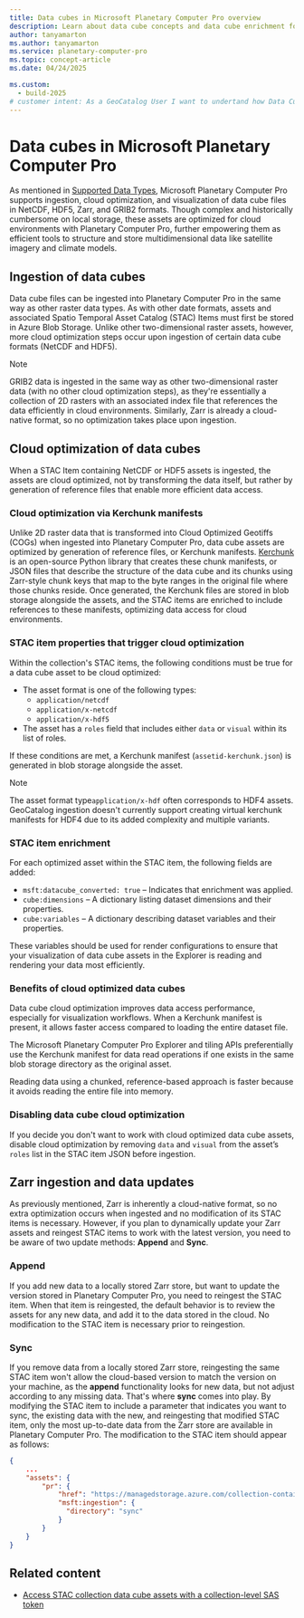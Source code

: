 ```yaml
---
title: Data cubes in Microsoft Planetary Computer Pro overview
description: Learn about data cube concepts and data cube enrichment for STAC assets in Microsoft Planetary Computer Pro. This article explains how to enable and disable data cube enrichment.
author: tanyamarton
ms.author: tanyamarton
ms.service: planetary-computer-pro
ms.topic: concept-article
ms.date: 04/24/2025

ms.custom:
  - build-2025
# customer intent: As a GeoCatalog User I want to undertand how Data Cubes are supported in Microsoft Planetary Computer Pro so that I can ingest, manage, and visualize data cube data formats.
---
```

# Data cubes in Microsoft Planetary Computer Pro

As mentioned in [Supported Data Types](./supported-data-types.md), Microsoft Planetary Computer Pro supports ingestion, cloud optimization, and visualization of data cube files in NetCDF, HDF5, Zarr, and GRIB2 formats. Though complex and historically cumbersome on local storage, these assets are optimized for cloud environments with Planetary Computer Pro, further empowering them as efficient tools to structure and store multidimensional data like satellite imagery and climate models.

## Ingestion of data cubes

Data cube files can be ingested into Planetary Computer Pro in the same way as other raster data types. As with other date formats, assets and associated Spatio Temporal Asset Catalog (STAC) Items must first be stored in Azure Blob Storage. Unlike other two-dimensional raster assets, however, more cloud optimization steps occur upon ingestion of certain data cube formats (NetCDF and HDF5).

> [!NOTE]
> GRIB2 data is ingested in the same way as other two-dimensional raster data (with no other cloud optimization steps), as they're essentially a collection of 2D rasters with an associated index file that references the data efficiently in cloud environments. Similarly, Zarr is already a cloud-native format, so no optimization takes place upon ingestion. 

## Cloud optimization of data cubes

When a STAC Item containing NetCDF or HDF5 assets is ingested, the assets are cloud optimized, not by transforming the data itself, but rather by generation of reference files that enable more efficient data access.

### Cloud optimization via Kerchunk manifests  

Unlike 2D raster data that is transformed into Cloud Optimized Geotiffs (COGs) when ingested into Planetary Computer Pro, data cube assets are optimized by generation of reference files, or Kerchunk manifests. [Kerchunk](https://fsspec.github.io/kerchunk/) is an open-source Python library that creates these chunk manifests, or JSON files that describe the structure of the data cube and its chunks using Zarr-style chunk keys that map to the byte ranges in the original file where those chunks reside. Once generated, the Kerchunk files are stored in blob storage alongside the assets, and the STAC items are enriched to include references to these manifests, optimizing data access for cloud environments.

### STAC item properties that trigger cloud optimization

Within the collection's STAC items, the following conditions must be true for a data cube asset to be cloud optimized:

* The asset format is one of the following types:
    - `application/netcdf`
    - `application/x-netcdf`
    - `application/x-hdf5`
* The asset has a `roles` field that includes either `data` or `visual` within its list of roles. 

If these conditions are met, a Kerchunk manifest (`assetid-kerchunk.json`) is generated in blob storage alongside the asset. 

> [!NOTE]
> The asset format type`application/x-hdf` often corresponds to HDF4 assets. GeoCatalog ingestion doesn't currently support creating virtual kerchunk manifests for HDF4 due to its added complexity and multiple variants.

### STAC item enrichment 

For each optimized asset within the STAC item, the following fields are added:  

- `msft:datacube_converted: true` – Indicates that enrichment was applied. 
- `cube:dimensions` – A dictionary listing dataset dimensions and their properties. 
- `cube:variables` – A dictionary describing dataset variables and their properties. 

These variables should be used for render configurations to ensure that your visualization of data cube assets in the Explorer is reading and rendering your data most efficiently. 

### Benefits of cloud optimized data cubes 

Data cube cloud optimization improves data access performance, especially for visualization workflows. When a Kerchunk manifest is present, it allows faster access compared to loading the entire dataset file. 

The Microsoft Planetary Computer Pro Explorer and tiling APIs preferentially use the Kerchunk manifest for data read operations if one exists in the same blob storage directory as the original asset.

Reading data using a chunked, reference-based approach is faster because it avoids reading the entire file into memory.

### Disabling data cube cloud optimization

If you decide you don't want to work with cloud optimized data cube assets, disable cloud optimization by removing `data` and `visual` from the asset’s `roles` list in the STAC item JSON before ingestion.

## Zarr ingestion and data updates

As previously mentioned, Zarr is inherently a cloud-native format, so no extra optimization occurs when ingested and no modification of its STAC items is necessary. However, if you plan to dynamically update your Zarr assets and reingest STAC items to work with the latest version, you need to be aware of two update methods: **Append** and **Sync**. 

### Append

If you add new data to a locally stored Zarr store, but want to update the version stored in Planetary Computer Pro, you need to reingest the STAC item. When that item is reingested, the default behavior is to review the assets for any new data, and add it to the data stored in the cloud. No modification to the STAC item is necessary prior to reingestion. 

### Sync

If you remove data from a locally stored Zarr store, reingesting the same STAC item won't allow the cloud-based version to match the version on your machine, as the **append** functionality looks for new data, but not adjust according to any missing data. That's where **sync** comes into play. By modifying the STAC item to include a parameter that indicates you want to sync, the existing data with the new, and reingesting that modified STAC item, only the most up-to-date data from the Zarr store are available in Planetary Computer Pro. The modification to the STAC item should appear as follows:

```json
{
    ...
    "assets": {
        "pr": {
            "href": "https://managedstorage.azure.com/collection-container/somestuff/pr.zarr",
            "msft:ingestion": {
              "directory": "sync"
            }
        }
    }
}
```

## Related content

- [Access STAC collection data cube assets with a collection-level SAS token](./get-collection-sas-token.md)

  
